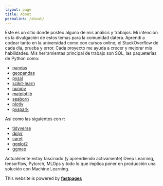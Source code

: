 ```yaml
---
layout: page
title: About
permalink: /about/
---
```


Este es un sitio donde posteo alguno de mis análisis y trabajos. Mi intención es la divulgación de estos temas para la comunidad datera. Aprendí a codear tanto en la universidad como con cursos online, el StackOverflow de cada día, prueba y error. Cada proyecto me ayuda a crecer y mejorar mis habilidades. Mis herramientas principal de trabajo son SQL, las paqueterías de Python como:

- [pandas](https://pandas.pydata.org)
- [geopandas](https://geopandas.org)
- [pysal](https://pysal.org)
- [scikit-learn](https://scikit-learn.org)
- [numpy](https://numpy.org)
- [matplotlib](https://matplotlib.org)
- [seaborn](https://seaborn.pydata.org)
- [plotly](https://plotly.com)
- [pyspark](https://spark.apache.org/docs/latest/api/python/index.html)

Así como las siguientes con r:

- [tidyverse](https://www.tidyverse.org)
- [dplyr](https://dplyr.tidyverse.org)
- [caret](http://topepo.github.io/caret/index.html)
- [ggplot2](https://ggplot2.tidyverse.org)
- [ggmap](https://www.datanalytics.com/libro_r/introduccion-a-ggmap.html)

Actualmente estoy fascinado (y aprendiendo activamente) Deep Learning, tensorflow, Pytorch, MLOps y todo lo que implica poner en producción una solución con Machine Learning.




This website is powered by **[fastpages](https://github.com/fastai/fastpages)** 
